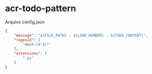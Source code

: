 # acr-todo-pattern

Arquivo config.json

```json
{
    "message": "${FILE_PATH} - ${LINE_NUMBER} - ${TODO_CONTENT}",
    "regexId": [
        "#ACR-[0-9]*"
    ],
    "extensions": [
        ".py"
    ]
}
```
